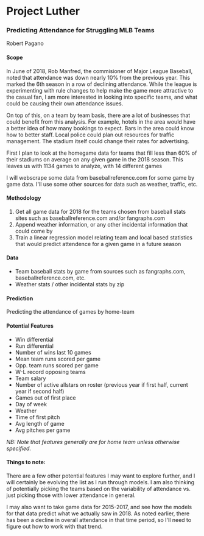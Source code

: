# Project Luther

### Predicting Attendance for Struggling MLB Teams

Robert Pagano

#### Scope

In June of 2018, Rob Manfred, the commisioner of Major League Baseball, noted that attendance was down nearly 10% from the previous year. This marked the 6th season in a row of declining attendance. While the league is experimenting with rule changes to help make the game more attractive to the casual fan, I am more interested in looking into specific teams, and what could be causing their own attendance issues.

On top of this, on a team by team basis, there are a lot of businesses that could benefit from this analysis. For example, hotels in the area would have a better idea of how many bookings to expect. Bars in the area could know how to better staff. Local police could plan out resources for traffic management. The stadium itself could change their rates for advertising.

First I plan to look at the homegame data for teams that fill less than 60% of their stadiums on average on any given game in the 2018 season. This leaves us with 1134 games to analyze, with 14 different games

I will webscrape some data from baseballreference.com for some game by game data. I'll use some other sources for data such as weather, traffic, etc.



#### Methodology

1. Get all game data for 2018 for the teams chosen from baseball stats sites such as baseballreference.com and/or fangraphs.com
2. Append weather information, or any other incidental information that could come by
3. Train a linear regression model relating team and local based statistics that would predict attendence for a given game in a future season



#### Data

- Team baseball stats by game from sources such as fangraphs.com, baseballreference.com, etc.
- Weather stats / other incidental stats by zip



#### Prediction

Predicting the attendance of games by home-team 



#### Potential Features

- Win differential
- Run differential
- Number of wins last 10 games
- Mean team runs scored per game
- Opp. team runs scored per game
- W-L record opposing teams
- Team salary
- Number of active allstars on roster (previous year if first half, current year if second half)
- Games out of first place
- Day of week
- Weather
- Time of first pitch
- Avg length of game
- Avg pitches per game

*NB: Note that features generally are for home team unless otherwise specified.*



#### Things to note:

There are a few other potential features I may want to explore further, and I will certainly be evolving the list as I run through models. I am also thinking of potentially picking the teams based on the variability of attendance vs. just picking those with lower attendance in general.

I may also want to take game data for 2015-2017, and see how the models for that data predict what we actually saw in 2018. As noted earlier, there has been a decline in overall attendance in that time period, so I'll need to figure out how to work with that trend.



